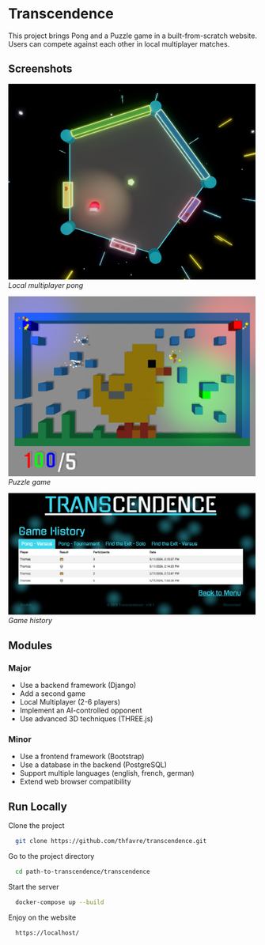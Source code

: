 
# Transcendence
This project brings Pong and a Puzzle game in a built-from-scratch website. Users can compete against each other in local multiplayer matches.


## Screenshots
<p>
    <img src="https://raw.githubusercontent.com/thfavre/transcendence/assets/pongVersus1.png" alt=pong width="500" />
    <em>Local multiplayer pong </em>
</p>

<p>
    <img src="https://raw.githubusercontent.com/thfavre/transcendence/assets/exit2.png" alt=puzzle width="500" />
    <em>Puzzle game</em>
</p>

<p>
    <img src="https://raw.githubusercontent.com/thfavre/transcendence/assets/history.png" alt=puzzle width="500" />
    <em>Game history</em>
</p>


## Modules
### Major
- Use a backend framework (Django)
- Add a second game
- Local Multiplayer (2-6 players)
- Implement an AI-controlled opponent
- Use advanced 3D techniques (THREE.js)

### Minor
- Use a frontend framework (Bootstrap)
- Use a database in the backend (PostgreSQL)
- Support multiple languages (english, french, german)
- Extend web browser compatibility


## Run Locally

Clone the project

```bash
  git clone https://github.com/thfavre/transcendence.git
```

Go to the project directory

```bash
  cd path-to-transcendence/transcendence
```

Start the server

```bash
  docker-compose up --build
```

Enjoy on the website

```bash
  https://localhost/
```

